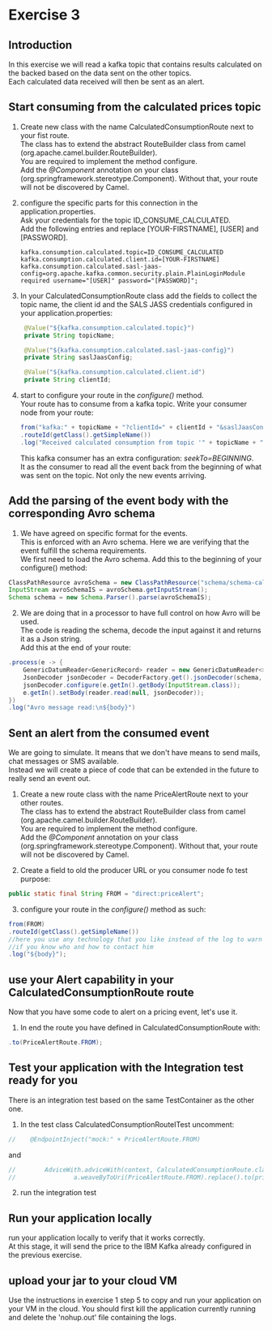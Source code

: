 # Exercise 3

## Introduction

In this exercise we will read a kafka topic that contains results calculated on the backed based on the data sent on the other topics.  
Each calculated data received will then be sent as an alert.

## Start consuming from the calculated prices topic

1. Create new class with the name CalculatedConsumptionRoute next to your fist route.  
   The class has to extend the abstract RouteBuilder class from camel (org.apache.camel.builder.RouteBuilder).  
   You are required to implement the method configure.  
   Add the _@Component_ annotation on your class (org.springframework.stereotype.Component). Without that, your route will not be discovered by Camel.

2. configure the specific parts for this connection in the application.properties.  
   Ask your credentials for the topic ID_CONSUME_CALCULATED.  
   Add the following entries and replace [YOUR-FIRSTNAME], [USER] and [PASSWORD].
   ```properties
   kafka.consumption.calculated.topic=ID_CONSUME_CALCULATED
   kafka.consumption.calculated.client.id=[YOUR-FIRSTNAME]
   kafka.consumption.calculated.sasl-jaas-config=org.apache.kafka.common.security.plain.PlainLoginModule required username="[USER]" password="[PASSWORD]";
   ```
3. In your CalculatedConsumptionRoute class add the fields to collect the topic name, the client id and the SALS JASS credentials configured in your application.properties:
   ```java
    @Value("${kafka.consumption.calculated.topic}")
    private String topicName;

    @Value("${kafka.consumption.calculated.sasl-jaas-config}")
    private String saslJaasConfig;

    @Value("${kafka.consumption.calculated.client.id")
    private String clientId;
   ```

3. start to configure your route in the _configure()_ method.  
   Your route has to consume from a kafka topic. Write your consumer node from your route:  
   ```java
   from("kafka:" + topicName + "?clientId=" + clientId + "&saslJaasConfig=" + saslJaasConfig + "&seekTo=BEGINNING")
   .routeId(getClass().getSimpleName())
   .log("Received calculated consumption from topic '" + topicName + "' with body\n${body}");
   ```
   This kafka consumer has an extra configuration: _seekTo=BEGINNING_.  
   It as the consumer to read all the event back from the beginning of what was sent on the topic. Not only the new events arriving.  

## Add the parsing of the event body with the corresponding Avro schema

1. We have agreed on specific format for the events.  
This is enforced with an Avro schema. Here we are verifying that the event fulfill the schema requirements.  
We first need to load the Avro schema. Add this to the beginning of your configure() method:  
```java
ClassPathResource avroSchema = new ClassPathResource("schema/schema-calculatedPrices.avsc", this.getClass().getClassLoader());
InputStream avroSchemaIS = avroSchema.getInputStream();
Schema schema = new Schema.Parser().parse(avroSchemaIS);
```

2. We are doing that in a processor to have full control on how Avro will be used.  
The code is reading the schema, decode the input against it and returns it as a Json string.  
Add this at the end of your route:  
```java
.process(e -> {
    GenericDatumReader<GenericRecord> reader = new GenericDatumReader<>(schema);
    JsonDecoder jsonDecoder = DecoderFactory.get().jsonDecoder(schema, "");
    jsonDecoder.configure(e.getIn().getBody(InputStream.class));
    e.getIn().setBody(reader.read(null, jsonDecoder));
})
.log("Avro message read:\n${body}")
```

## Sent an alert from the consumed event

We are going to simulate. It means that we don't have means to send mails, chat messages or SMS available.  
Instead we will create a piece of code that can be extended in the future to really send an event out.  

1. Create a new route class with the name PriceAlertRoute next to your other routes.  
The class has to extend the abstract RouteBuilder class from camel (org.apache.camel.builder.RouteBuilder).  
You are required to implement the method configure.  
Add the _@Component_ annotation on your class (org.springframework.stereotype.Component). Without that, your route will not be discovered by Camel.

2. Create a field to old the producer URL or you consumer node fo test purpose:  
```java
public static final String FROM = "direct:priceAlert";
```

3. configure your route in the _configure()_ method as such:  
```java
from(FROM)
.routeId(getClass().getSimpleName())
//here you use any technology that you like instead of the log to warn the client about the price calculation
//if you know who and how to contact him
.log("${body}");
```

## use your Alert capability in your CalculatedConsumptionRoute route

Now that you have some code to alert on a pricing event, let's use it.  

1. In end the route you have defined in CalculatedConsumptionRoute with:  
```java
.to(PriceAlertRoute.FROM);
```

## Test your application with the Integration test ready for you

There is an integration test based on the same TestContainer as the other one.  
1. In the test class CalculatedConsumptionRouteITest uncomment:  
```java
//    @EndpointInject("mock:" + PriceAlertRoute.FROM)
```
and  
```java
//        AdviceWith.adviceWith(context, CalculatedConsumptionRoute.class.getSimpleName(), a ->
//                a.weaveByToUri(PriceAlertRoute.FROM).replace().to(priceAlertMockEndpoint));
```

2. run the integration test

## Run your application locally

run your application locally to verify that it works correctly.  
At this stage, it will send the price to the IBM Kafka already configured in the previous exercise.

## upload your jar to your cloud VM

Use the instructions in exercise 1 step 5 to copy and run your application on your VM in the cloud.
You should first kill the application currently running and delete the 'nohup.out' file containing the logs.